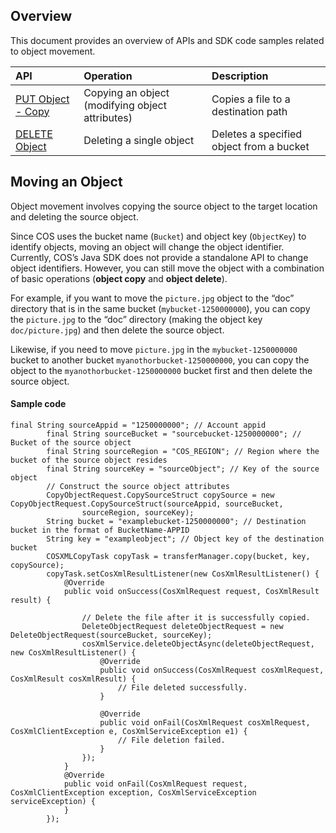 ## Overview


This document provides an overview of APIs and SDK code samples related to object movement.

| API | Operation | Description |
| :----------------------------------------------------------- | :--------------------------- | :--------------------- |
| [PUT Object - Copy](https://intl.cloud.tencent.com/document/product/436/10881) | Copying an object (modifying object attributes) | Copies a file to a destination path |
| [DELETE Object](https://intl.cloud.tencent.com/document/product/436/7743) | Deleting a single object | Deletes a specified object from a bucket |

## Moving an Object

Object movement involves copying the source object to the target location and deleting the source object.

Since COS uses the bucket name (`Bucket`) and object key (`ObjectKey`) to identify objects, moving an object will change the object identifier. Currently, COS’s Java SDK does not provide a standalone API to change object identifiers. However, you can still move the object with a combination of basic operations (**object copy** and **object delete**).

For example, if you want to move the `picture.jpg` object to the “doc” directory that is in the same bucket (`mybucket-1250000000`), you can copy the `picture.jpg` to the “doc” directory (making the object key `doc/picture.jpg`) and then delete the source object.

Likewise, if you need to move `picture.jpg` in the `mybucket-1250000000` bucket to another bucket `myanothorbucket-1250000000`, you can copy the object to the `myanothorbucket-1250000000` bucket first and then delete the source object.

#### Sample code

[//]: # (.cssg-snippet-delete-object)
```
final String sourceAppid = "1250000000"; // Account appid
        final String sourceBucket = "sourcebucket-1250000000"; // Bucket of the source object
        final String sourceRegion = "COS_REGION"; // Region where the bucket of the source object resides
        final String sourceKey = "sourceObject"; // Key of the source object
        // Construct the source object attributes
        CopyObjectRequest.CopySourceStruct copySource = new CopyObjectRequest.CopySourceStruct(sourceAppid, sourceBucket,
                sourceRegion, sourceKey);
        String bucket = "examplebucket-1250000000"; // Destination bucket in the format of BucketName-APPID
        String key = "exampleobject"; // Object key of the destination bucket
        COSXMLCopyTask copyTask = transferManager.copy(bucket, key, copySource);
        copyTask.setCosXmlResultListener(new CosXmlResultListener() {
            @Override
            public void onSuccess(CosXmlRequest request, CosXmlResult result) {
               
                // Delete the file after it is successfully copied.
                DeleteObjectRequest deleteObjectRequest = new DeleteObjectRequest(sourceBucket, sourceKey);
                cosXmlService.deleteObjectAsync(deleteObjectRequest, new CosXmlResultListener() {
                    @Override
                    public void onSuccess(CosXmlRequest cosXmlRequest, CosXmlResult cosXmlResult) {
                        // File deleted successfully.
                    }

                    @Override
                    public void onFail(CosXmlRequest cosXmlRequest, CosXmlClientException e, CosXmlServiceException e1) {
                        // File deletion failed.
                    }
                });
            }
            @Override
            public void onFail(CosXmlRequest request, CosXmlClientException exception, CosXmlServiceException serviceException) {
            }
        });
```
